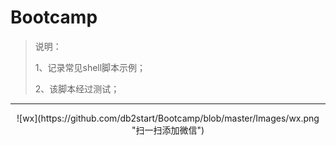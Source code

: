 # Bootcamp
> 说明：
>
> 1、记录常见shell脚本示例；
>
> 2、该脚本经过测试；
>
------
<div align=center>
![wx](https://github.com/db2start/Bootcamp/blob/master/Images/wx.png "扫一扫添加微信")
</div>
